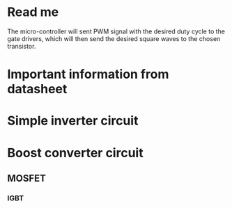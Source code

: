 # Read me

The micro-controller will sent PWM signal with the desired duty cycle to the gate drivers, which will then send the  desired square waves to the chosen transistor.

# Important information from datasheet

# Simple inverter circuit

# Boost converter circuit

## MOSFET
 
### IGBT
 
